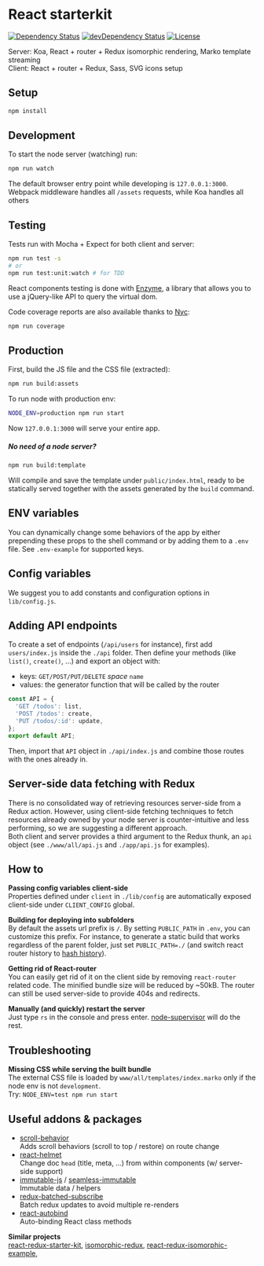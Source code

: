 # React starterkit


[![Dependency Status](https://david-dm.org/albertogasparin/react-starterkit.svg?style=flat-square)](https://david-dm.org/albertogasparin/react-starterkit)
[![devDependency Status](https://david-dm.org/albertogasparin/react-starterkit/dev-status.svg?style=flat-square)](https://david-dm.org/albertogasparin/react-starterkit#info=devDependencies)
[![License](http://img.shields.io/:license-mit-blue.svg)](http://albertogasparin.mit-license.org)

Server: Koa, React + router + Redux isomorphic rendering, Marko template streaming  
Client: React + router + Redux, Sass, SVG icons setup



## Setup

``` sh
npm install
```



## Development

To start the node server (watching) run:
``` sh
npm run watch
```
The default browser entry point while developing is `127.0.0.1:3000`. 
Webpack middleware handles all `/assets` requests, while Koa handles all others



## Testing

Tests run with Mocha + Expect for both client and server:
``` sh
npm run test -s
# or
npm run test:unit:watch # for TDD
```
React components testing is done with [Enzyme](https://github.com/airbnb/enzyme/), a library that allows you to use a jQuery-like API to query the virtual dom.

Code coverage reports are also available thanks to [Nyc](https://github.com/bcoe/nyc):
``` sh
npm run coverage
```


## Production

First, build the JS file and the CSS file (extracted):
``` sh
npm run build:assets
```

To run node with production env:
``` sh
NODE_ENV=production npm run start
```
Now `127.0.0.1:3000` will serve your entire app.

##### No need of a node server?

``` sh
npm run build:template
```
Will compile and save the template under `public/index.html`, ready to be statically served together with the assets generated by the `build` command. 



## ENV variables

You can dynamically change some behaviors of the app by either prepending these props to the shell command or by adding them to a `.env` file. See `.env-example` for supported keys.



## Config variables

We suggest you to add constants and configuration options in `lib/config.js`. 



## Adding API endpoints

To create a set of endpoints (`/api/users` for instance), first add `users/index.js` inside the `./api` folder. Then define your methods (like `list()`, `create()`, ...) and export an object with:  
  - keys: `GET/POST/PUT/DELETE` *space* `name`
  - values: the generator function that will be called by the router

``` js
const API = {
  'GET /todos': list,
  'POST /todos': create,
  'PUT /todos/:id': update,
};
export default API;
```

Then, import that `API` object in `./api/index.js` and combine those routes with the ones already in. 



## Server-side data fetching with Redux 

There is no consolidated way of retrieving resources server-side from a Redux action. However, using client-side fetching techniques to fetch resources already owned by your node server is counter-intuitive and less performing, so we are suggesting a different approach.  
Both client and server provides a third argument to the Redux thunk, an `api` object (see `./www/all/api.js` and `./app/api.js` for examples).


## How to

**Passing config variables client-side**  
Properties defined under `client` in `./lib/config` are automatically exposed client-side under `CLIENT_CONFIG` global.

**Building for deploying into subfolders**  
By default the assets url prefix is `/`. By setting `PUBLIC_PATH` in `.env`, you can customize this prefix. For instance, to generate a static build that works regardless of the parent folder, just set `PUBLIC_PATH=./` (and switch react router history to [hash history](https://github.com/rackt/react-router/blob/master/docs/guides/basics/Histories.md)). 

**Getting rid of React-router**  
You can easily get rid of it on the client side by removing `react-router` related code. The minified bundle size will be reduced by ~50kB. The router can still be used server-side to provide 404s and redirects.

**Manually (and quickly) restart the server**  
Just type `rs` in the console and press enter. [node-supervisor](https://github.com/petruisfan/node-supervisor) will do the rest.



## Troubleshooting

**Missing CSS while serving the built bundle**  
The external CSS file is loaded by `www/all/templates/index.marko` only if the node env is not `development`.  
Try: `NODE_ENV=test npm run start`



## Useful addons & packages

- [scroll-behavior](https://github.com/rackt/scroll-behavior)  
  Adds scroll behaviors (scroll to top / restore) on route change
- [react-helmet](https://github.com/nfl/react-helmet)  
  Change doc `head` (title, meta, ...) from within components (w/ server-side support)
- [immutable-js](https://github.com/facebook/immutable-js) / [seamless-immutable](https://github.com/rtfeldman/seamless-immutable)  
  Immutable data / helpers
- [redux-batched-subscribe](https://github.com/tappleby/redux-batched-subscribe)  
  Batch redux updates to avoid multiple re-renders
- [react-autobind](https://github.com/cassiozen/React-autobind)  
  Auto-binding React class methods  



**Similar projects**  
[react-redux-starter-kit](https://github.com/davezuko/react-redux-starter-kit), 
[isomorphic-redux](https://github.com/bananaoomarang/isomorphic-redux), 
[react-redux-isomorphic-example](https://github.com/coodoo/react-redux-isomorphic-example), 

